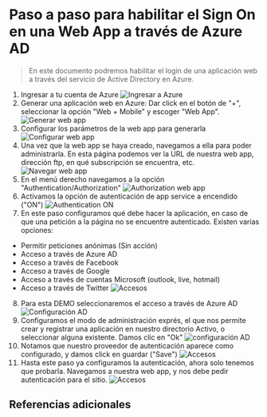 # Paso a paso para habilitar el Sign On en una Web App a través de Azure AD #
> En este documento podremos habilitar el login de una aplicación web a través del servicio de Active Directory en Azure. 

1. Ingresar a tu cuenta de Azure
![Ingresar a Azure](https://github.com/vianeysitaa/AzureBootcamp/blob/master/imgs/signon-1.png)
2. Generar una aplicación web en Azure: Dar click en el botón de "+", seleccionar la opción "Web + Mobile" y escoger "Web App".
![Generar web app](https://github.com/vianeysitaa/AzureBootcamp/blob/master/imgs/signon-2.png)
3. Configurar los parámetros de la web app para generarla
![Configurar web app](https://github.com/vianeysitaa/AzureBootcamp/blob/master/imgs/signon-3.png)
4. Una vez que la web app se haya creado, navegamos a ella para poder administrarla. En esta página podemos ver la URL de nuestra web app, dirección ftp, en qué subscripción se encuentra, etc.
![Navegar web app](https://github.com/vianeysitaa/AzureBootcamp/blob/master/imgs/signon-4.png)
5. En el menú derecho navegamos a la opción "Authentication/Authorization"
![Authorization web app](https://github.com/vianeysitaa/AzureBootcamp/blob/master/imgs/signon-5.png)
6. Activamos la opción de autenticación de app service a encendido ("ON")
![Authentication ON](https://github.com/vianeysitaa/AzureBootcamp/blob/master/imgs/signon-6.png)
7. En este paso configuramos qué debe hacer la aplicación, en caso de que una petición a la página no se encuentre autenticado. Existen varias opciones:
* Permitir peticiones anónimas (Sin acción)
* Acceso a través de Azure AD
* Acceso a través de Facebook
* Acceso a través de Google
* Acceso a través de cuentas Microsoft (outlook, live, hotmail)
* Acceso a través de Twitter
![Accesos](https://github.com/vianeysitaa/AzureBootcamp/blob/master/imgs/signon-7.png)
8. Para esta DEMO seleccionaremos el acceso a través de Azure AD
![Configuración AD](https://github.com/vianeysitaa/AzureBootcamp/blob/master/imgs/signon-11.png)
9. Configuramos el modo de administración exprés, el que nos permite crear y registrar una aplicación en nuestro directorio Activo, o seleccionar alguna existente. Damos clic en "Ok"
![configuración AD](https://github.com/vianeysitaa/AzureBootcamp/blob/master/imgs/signon-12.png)
13. Notamos que nuestro proveedor de autenticación aparece como configurado, y damos click en guardar ("Save")
![Accesos](https://github.com/vianeysitaa/AzureBootcamp/blob/master/imgs/signon-13.png)
14. Hasta este paso ya configuramos la autenticación, ahora solo tenemos que probarla. Navegamos a nuestra web app, y nos debe pedir autenticación para el sitio.
![Accesos](https://github.com/vianeysitaa/AzureBootcamp/blob/master/imgs/signon-8.png)

## Referencias adicionales ##
> [Habilitar Single Sign On con O365]: https://apps.dev.microsoft.com/Landing
> [Autenticación OAuth 2.0]: https://docs.microsoft.com/en-us/azure/active-directory/develop/active-directory-v2-protocols-oauth-code



